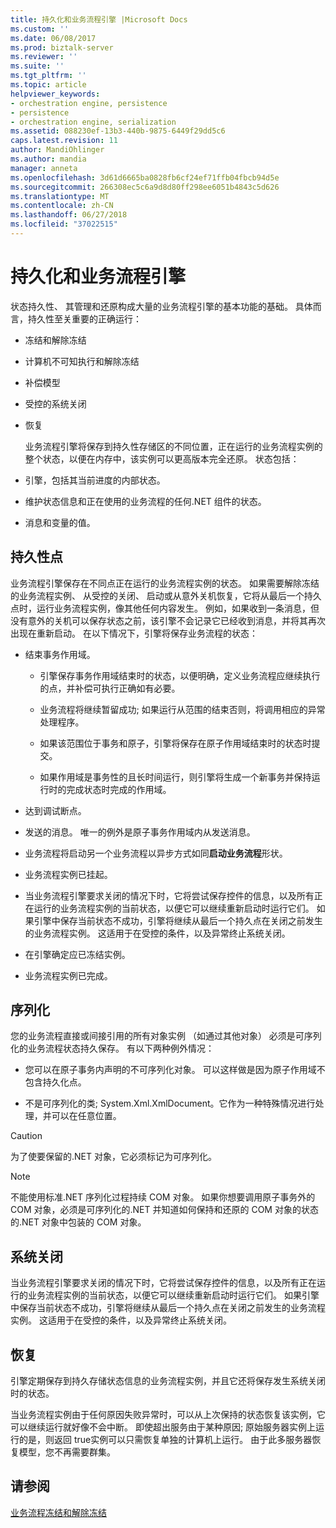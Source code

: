 ```yaml
---
title: 持久化和业务流程引擎 |Microsoft Docs
ms.custom: ''
ms.date: 06/08/2017
ms.prod: biztalk-server
ms.reviewer: ''
ms.suite: ''
ms.tgt_pltfrm: ''
ms.topic: article
helpviewer_keywords:
- orchestration engine, persistence
- persistence
- orchestration engine, serialization
ms.assetid: 088230ef-13b3-440b-9875-6449f29dd5c6
caps.latest.revision: 11
author: MandiOhlinger
ms.author: mandia
manager: anneta
ms.openlocfilehash: 3d61d6665ba0828fb6cf24ef71ffb04fbcb94d5e
ms.sourcegitcommit: 266308ec5c6a9d8d80ff298ee6051b4843c5d626
ms.translationtype: MT
ms.contentlocale: zh-CN
ms.lasthandoff: 06/27/2018
ms.locfileid: "37022515"
---
```

# <a name="persistence-and-the-orchestration-engine"></a>持久化和业务流程引擎
状态持久性、 其管理和还原构成大量的业务流程引擎的基本功能的基础。 具体而言，持久性至关重要的正确运行：  
  
- 冻结和解除冻结  
  
- 计算机不可知执行和解除冻结  
  
- 补偿模型  
  
- 受控的系统关闭  
  
- 恢复  
  
  业务流程引擎将保存到持久性存储区的不同位置，正在运行的业务流程实例的整个状态，以便在内存中，该实例可以更高版本完全还原。 状态包括：  
  
- 引擎，包括其当前进度的内部状态。  
  
- 维护状态信息和正在使用的业务流程的任何.NET 组件的状态。  
  
- 消息和变量的值。  
  
## <a name="persistence-points"></a>持久性点  
 业务流程引擎保存在不同点正在运行的业务流程实例的状态。 如果需要解除冻结的业务流程实例、 从受控的关闭、 启动或从意外关机恢复，它将从最后一个持久点时，运行业务流程实例，像其他任何内容发生。 例如，如果收到一条消息，但没有意外的关机可以保存状态之前，该引擎不会记录它已经收到消息，并将其再次出现在重新启动。 在以下情况下，引擎将保存业务流程的状态：  
  
-   结束事务作用域。  
  
    -   引擎保存事务作用域结束时的状态，以便明确，定义业务流程应继续执行的点，并补偿可执行正确如有必要。  
  
    -   业务流程将继续暂留成功; 如果运行从范围的结束否则，将调用相应的异常处理程序。  
  
    -   如果该范围位于事务和原子，引擎将保存在原子作用域结束时的状态时提交。  
  
    -   如果作用域是事务性的且长时间运行，则引擎将生成一个新事务并保持运行时的完成状态时完成的作用域。  
  
-   达到调试断点。  
  
-   发送的消息。 唯一的例外是原子事务作用域内从发送消息。  
  
-   业务流程将启动另一个业务流程以异步方式如同**启动业务流程**形状。  
  
-   业务流程实例已挂起。  
  
-   当业务流程引擎要求关闭的情况下时，它将尝试保存控件的信息，以及所有正在运行的业务流程实例的当前状态，以便它可以继续重新启动时运行它们。 如果引擎中保存当前状态不成功，引擎将继续从最后一个持久点在关闭之前发生的业务流程实例。 这适用于在受控的条件，以及异常终止系统关闭。  
  
-   在引擎确定应已冻结实例。  
  
-   业务流程实例已完成。  
  
## <a name="serialization"></a>序列化  
 您的业务流程直接或间接引用的所有对象实例 （如通过其他对象） 必须是可序列化的业务流程状态持久保存。 有以下两种例外情况：  
  
-   您可以在原子事务内声明的不可序列化对象。 可以这样做是因为原子作用域不包含持久化点。  
  
-   不是可序列化的类; System.Xml.XmlDocument。它作为一种特殊情况进行处理，并可以在任意位置。  
  
> [!CAUTION]
>  为了使要保留的.NET 对象，它必须标记为可序列化。  
  
> [!NOTE]
>  不能使用标准.NET 序列化过程持续 COM 对象。 如果你想要调用原子事务外的 COM 对象，必须是可序列化的.NET 并知道如何保持和还原的 COM 对象的状态的.NET 对象中包装的 COM 对象。  
  
## <a name="system-shutdown"></a>系统关闭  
 当业务流程引擎要求关闭的情况下时，它将尝试保存控件的信息，以及所有正在运行的业务流程实例的当前状态，以便它可以继续重新启动时运行它们。 如果引擎中保存当前状态不成功，引擎将继续从最后一个持久点在关闭之前发生的业务流程实例。 这适用于在受控的条件，以及异常终止系统关闭。  
  
## <a name="recovery"></a>恢复  
 引擎定期保存到持久存储状态信息的业务流程实例，并且它还将保存发生系统关闭时的状态。  
  
 当业务流程实例由于任何原因失败异常时，可以从上次保持的状态恢复该实例，它可以继续运行就好像不会中断。 即使超出服务由于某种原因; 原始服务器实例上运行的是，则返回 true实例可以只需恢复单独的计算机上运行。 由于此多服务器恢复模型，您不再需要群集。  
  
## <a name="see-also"></a>请参阅  
 [业务流程冻结和解除冻结](../core/orchestration-dehydration-and-rehydration.md)